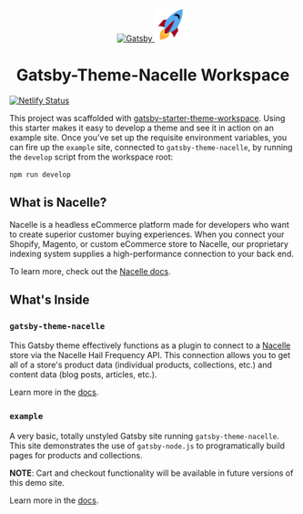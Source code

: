 <p align="center">
  <a href="https://www.getnacelle.com">
    <img alt="Gatsby" src="https://www.gatsbyjs.org/monogram.svg" width="60" />
    <img alt="Nacelle" src="./example/src/images/nacelle-rocket-icon-crop.png" width="60" />
  </a>
</p>
<h1 align="center">
  Gatsby-Theme-Nacelle Workspace
</h1>

[![Netlify Status](https://api.netlify.com/api/v1/badges/eea79857-e8bd-4832-87a4-ca398782251f/deploy-status)](https://app.netlify.com/sites/affectionate-sinoussi-2c533e/deploys)

This project was scaffolded with [gatsby-starter-theme-workspace](https://github.com/gatsbyjs/gatsby-starter-theme-workspace). Using this starter makes it easy to develop a theme and see it in action on an example site. Once you've set up the requisite environment variables, you can fire up the `example` site, connected to `gatsby-theme-nacelle`, by running the `develop` script from the workspace root:

```shell
npm run develop
```

## What is Nacelle?

Nacelle is a headless eCommerce platform made for developers who want to create superior customer buying experiences. When you connect your Shopify, Magento, or custom eCommerce store to Nacelle, our proprietary indexing system supplies a high-performance connection to your back end.

To learn more, check out the [Nacelle docs](https://docs.getnacelle.com/intro.html#what-is-nacelle).

## What's Inside

### `gatsby-theme-nacelle`

This Gatsby theme effectively functions as a plugin to connect to a [Nacelle](https://www.getnacelle.com) store via the Nacelle Hail Frequency API. This connection allows you to get all of a store's product data (individual products, collections, etc.) and content data (blog posts, articles, etc.).

Learn more in the [docs](./gatsby-theme-nacelle/README.md).

### `example`

A very basic, totally unstyled Gatsby site running `gatsby-theme-nacelle`. This site demonstrates the use of `gatsby-node.js` to programatically build pages for products and collections.

**NOTE**: Cart and checkout functionality will be available in future versions of this demo site.

Learn more in the [docs](./example/README.md).
